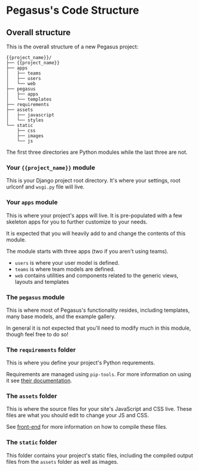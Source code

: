 # Pegasus's Code Structure

## Overall structure

This is the overall structure of a new Pegasus project:

```
{{project_name}}/
├── {{project_name}}
├── apps
│   ├── teams
│   ├── users
│   └── web
├── pegasus
│   ├── apps
│   └── templates
├── requirements
├── assets
│   ├── javascript
│   └── styles
└── static
    ├── css
    ├── images
    └── js
```

The first three directories are Python modules while the last three are not.

### Your `{{project_name}}` module

This is your Django project root directory. 
It's where your settings, root urlconf and `wsgi.py` file will live.

### Your `apps` module

This is where your project's apps will live.
It is pre-populated with a few skeleton apps for you to further customize to your needs.

It is expected that you will heavily add to and change the contents of this module.

The module starts with three apps (two if you aren't using teams).

- `users` is where your user model is defined.
- `teams` is where team models are defined.
- `web` contains utilities and components related to the generic views, layouts and templates

### The `pegasus` module

This is where most of Pegasus's functionality resides, including templates,
many base models, and the example gallery.

In general it is not expected that you'll need to modify much in this module, though feel free to do so!

### The `requirements` folder

This is where you define your project's Python requrements.

Requirements are managed using `pip-tools`. 
For more information on using it see [their documentation](https://github.com/jazzband/pip-tools).

### The `assets` folder

This is where the source files for your site's JavaScript and CSS live.
These files are what you should edit to change your JS and CSS.

See [front-end](/front-end) for more information on how to compile these files.


### The `static` folder

This folder contains your project's static files, including the compiled output files
from the `assets` folder as well as images.
